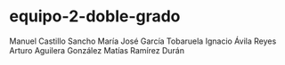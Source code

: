 # equipo-2-doble-grado
Manuel Castillo Sancho
María José García Tobaruela
Ignacio Ávila Reyes
Arturo Aguilera González
Matías Ramírez Durán
